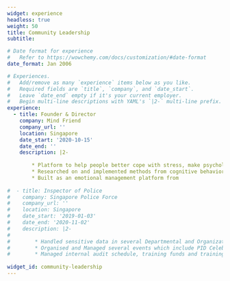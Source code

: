 ```yaml
---
widget: experience
headless: true
weight: 50
title: Community Leadership
subtitle:

# Date format for experience
#   Refer to https://wowchemy.com/docs/customization/#date-format
date_format: Jan 2006

# Experiences.
#   Add/remove as many `experience` items below as you like.
#   Required fields are `title`, `company`, and `date_start`.
#   Leave `date_end` empty if it's your current employer.
#   Begin multi-line descriptions with YAML's `|2-` multi-line prefix.
experience:
  - title: Founder & Director
    company: Mind Friend
    company_url: ''
    location: Singapore
    date_start: '2020-10-15'
    date_end: ''
    description: |2-
      
        * Platform to help people better cope with stress, make psychology more accessible through educational content, and create safe communities for users to confide with
        * Researched on and implemented methods from cognitive behavioral therapy to change user's negative thoughts to positive ones
        * Built as an emotional management platform from 
        
#  - title: Inspector of Police
#    company: Singapore Police Force
#    company_url: ''
#    location: Singapore
#    date_start: '2019-01-03'
#    date_end: '2020-11-02'
#    description: |2-
#      
#        * Handled sensitive data in several Departmental and Organizational Databases
#        * Organised and Managed several events which include PID Celebration of Success Event in March 2020 & PID Annual NSF Cohesion Event in September 2020
#        * Managed internal audit schedule, training funds and training hours for officers within the a unit in PID
        
widget_id: community-leadership
---
```

